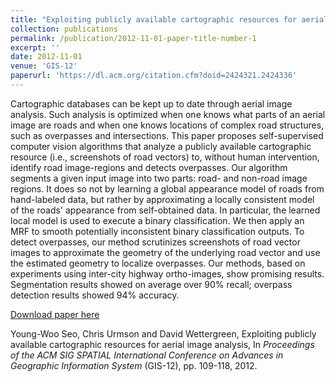 ```yaml
---
title: "Exploiting publicly available cartographic resources for aerial image analysis"
collection: publications
permalink: /publication/2012-11-01-paper-title-number-1
excerpt: ''
date: 2012-11-01
venue: 'GIS-12'
paperurl: 'https://dl.acm.org/citation.cfm?doid=2424321.2424336'
---
```

Cartographic databases can be kept up to date through aerial image analysis. Such analysis is optimized when one knows what parts of an aerial image are roads and when one knows locations of complex road structures, such as overpasses and intersections. This paper proposes self-supervised computer vision algorithms that analyze a publicly available cartographic resource (i.e., screenshots of road vectors) to, without human intervention, identify road image-regions and detects overpasses. 
Our algorithm segments a given input image into two parts: road- and non-road image regions. It does so not by learning a global appearance model of roads from hand-labeled data, but rather by approximating a locally consistent model of the roads' appearance from self-obtained data. In particular, the learned local model is used to execute a binary classification. We then apply an MRF to smooth potentially inconsistent binary classification outputs. 
To detect overpasses, our method scrutinizes screenshots of road vector images to approximate the geometry of the underlying road vector and use the estimated geometry to localize overpasses. 
Our methods, based on experiments using inter-city highway ortho-images, show promising results. Segmentation results showed on average over 90% recall; overpass detection results showed 94% accuracy.

[Download paper here](https://dl.acm.org/citation.cfm?doid=2424321.2424336)

Young-Woo Seo, Chris Urmson and David Wettergreen, Exploiting publicly available cartographic resources for aerial image analysis, In <i>Proceedings of the ACM SIG SPATIAL International Conference on Advances in Geographic Information System</i> (GIS-12), pp. 109-118, 2012. 